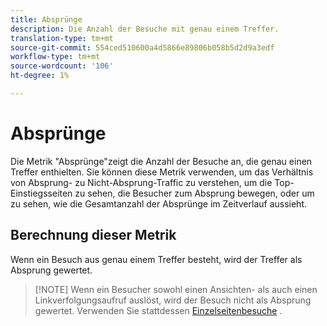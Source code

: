 ```yaml
---
title: Absprünge
description: Die Anzahl der Besuche mit genau einem Treffer.
translation-type: tm+mt
source-git-commit: 554ced510600a4d5866e89806b058b5d2d9a3edf
workflow-type: tm+mt
source-wordcount: '106'
ht-degree: 1%

---
```



# Absprünge

Die Metrik &quot;Absprünge&quot;zeigt die Anzahl der Besuche an, die genau einen Treffer enthielten. Sie können diese Metrik verwenden, um das Verhältnis von Absprung- zu Nicht-Absprung-Traffic zu verstehen, um die Top-Einstiegsseiten zu sehen, die Besucher zum Absprung bewegen, oder um zu sehen, wie die Gesamtanzahl der Absprünge im Zeitverlauf aussieht.

## Berechnung dieser Metrik

Wenn ein Besuch aus genau einem Treffer besteht, wird der Treffer als Absprung gewertet.

>[!NOTE] Wenn ein Besucher sowohl einen Ansichten- als auch einen Linkverfolgungsaufruf auslöst, wird der Besuch nicht als Absprung gewertet. Verwenden Sie stattdessen [Einzelseitenbesuche](single-page-visits.md) .
